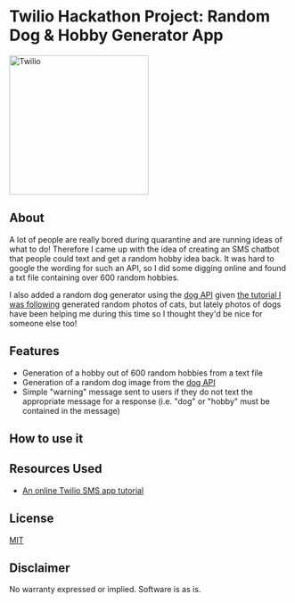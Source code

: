 # Twilio Hackathon Project: Random Dog & Hobby Generator App
 
<a  href="https://www.twilio.com">
<img  src="https://static0.twilio.com/marketing/bundles/marketing/img/logos/wordmark-red.svg"  alt="Twilio"  width="250"  />
</a>

## About

A lot of people are really bored during quarantine and are running ideas of what to do! Therefore I came up with the idea of creating an SMS chatbot that people could text and get a random hobby idea back. It was hard to google the wording for such an API, so I did some digging online and found a txt file containing over 600 random hobbies.

I also added a random dog generator using the [dog API](https://dog.ceo/dog-api/) given [the tutorial I was following](https://www.twilio.com/blog/build-a-sms-chatbot-with-python-flask-and-twilio) generated random photos of cats, but lately photos of dogs have been helping me during this time so I thought they'd be nice for someone else too!

## Features

- Generation of a hobby out of 600 random hobbies from a text file
- Generation of a random dog image from the [dog API](https://dog.ceo/dog-api/)
- Simple "warning" message sent to users if they do not text the appropriate message for a response (i.e. "dog" or "hobby" must be contained in the message)

## How to use it



## Resources Used

- [An online Twilio SMS app tutorial](https://www.twilio.com/blog/build-a-sms-chatbot-with-python-flask-and-twilio)

## License

[MIT](http://www.opensource.org/licenses/mit-license.html)

## Disclaimer

No warranty expressed or implied. Software is as is.
